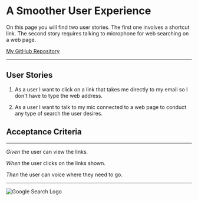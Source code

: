 # A Smoother User Experience

On this page you will find two user stories. The first one  involves a shortcut link. The second story requires talking to microphone for web searching on a web page. 

[My GitHub Repository](https://github.com/sharonwhite1977/MarkdownHTML/tree/main/03-MarkdownStories)

---

## User Stories
1. As a user I want to click on a link that takes me directly to my email so I don't have to type the web address.

2. As a user I want to talk to my mic connected to a web page to conduct any type of search the user desires.

## Acceptance Criteria
---
*Given* the user can view the links.


*When* the user clicks on the links shown.


*Then* the user can voice where they need to go.


---
![Google Search Logo](https://encrypted-tbn0.gstatic.com/images?q=tbn:ANd9GcSR4tQdIH0m0EmDmZd7432_1dNNPwHbWQF2sw&usqp=CAU)
